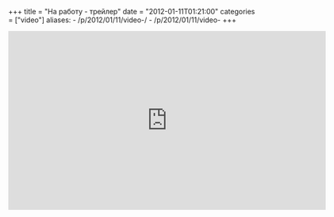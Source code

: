 +++
title = "На работу - трейлер"
date = "2012-01-11T01:21:00"
categories = ["video"]
aliases:
    - /p/2012/01/11/video-/
    - /p/2012/01/11/video-
+++


<iframe width="640" height="360" src="https://www.youtube.com/embed/lRPRI1emDvg?rel=0&hd=1" frameborder="0" allowfullscreen></iframe>